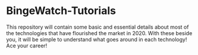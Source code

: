 # BingeWatch-Tutorials
This repository will contain some basic and essential details about most of the technologies that have flourished the market in 2020. With these beside you, it will be simple to understand what goes around in each technology! Ace your career!
